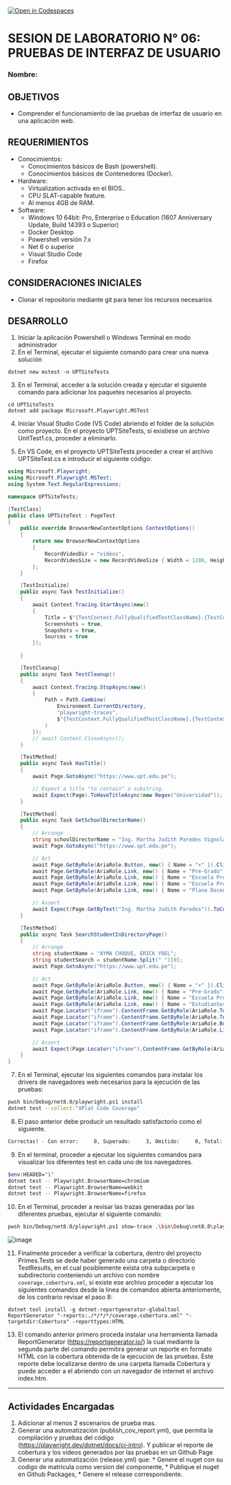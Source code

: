 [![Open in Codespaces](https://classroom.github.com/assets/launch-codespace-2972f46106e565e64193e422d61a12cf1da4916b45550586e14ef0a7c637dd04.svg)](https://classroom.github.com/open-in-codespaces?assignment_repo_id=21214012)
# SESION DE LABORATORIO N° 06: PRUEBAS DE INTERFAZ DE USUARIO

### Nombre:

## OBJETIVOS
  * Comprender el funcionamiento de las pruebas de interfaz de usuario en una aplicación web.

## REQUERIMIENTOS
  * Conocimientos: 
    - Conocimientos básicos de Bash (powershell).
    - Conocimientos básicos de Contenedores (Docker).
  * Hardware:
    - Virtualization activada en el BIOS..
    - CPU SLAT-capable feature.
    - Al menos 4GB de RAM.
  * Software:
    - Windows 10 64bit: Pro, Enterprise o Education (1607 Anniversary Update, Build 14393 o Superior)
    - Docker Desktop 
    - Powershell versión 7.x
    - Net 6 o superior
    - Visual Studio Code
    - Firefox

## CONSIDERACIONES INICIALES
  * Clonar el repositorio mediante git para tener los recursos necesarios

## DESARROLLO
1. Iniciar la aplicación Powershell o Windows Terminal en modo administrador 
2. En el Terminal, ejecutar el siguiente comando para crear una nueva solución
```
dotnet new mstest -n UPTSiteTests
```
3. En el Terminal, acceder a la solución creada y ejecutar el siguiente comando para adicionar los paquetes necesarios al proyecto.
```
cd UPTSiteTests
dotnet add package Microsoft.Playwright.MSTest
```
4. Iniciar Visual Studio Code (VS Code) abriendo el folder de la solución como proyecto. En el proyecto UPTSiteTests, si existiese un archivo UnitTest1.cs, proceder a eliminarlo.

6. En VS Code, en el proyecto UPTSiteTests proceder a crear el archivo UPTSiteTest.cs e introducir el siguiente código:
```C#
using Microsoft.Playwright;
using Microsoft.Playwright.MSTest;
using System.Text.RegularExpressions;

namespace UPTSiteTests;

[TestClass]
public class UPTSiteTest : PageTest
{
    public override BrowserNewContextOptions ContextOptions()
    {
        return new BrowserNewContextOptions
        {
            RecordVideoDir = "videos",
            RecordVideoSize = new RecordVideoSize { Width = 1280, Height = 720 }
        };
    }

    [TestInitialize]
    public async Task TestInitialize()
    {
        await Context.Tracing.StartAsync(new()
        {
            Title = $"{TestContext.FullyQualifiedTestClassName}.{TestContext.TestName}",
            Screenshots = true,
            Snapshots = true,
            Sources = true
        });

    }

    [TestCleanup]
    public async Task TestCleanup()
    {
        await Context.Tracing.StopAsync(new()
        {
            Path = Path.Combine(
                Environment.CurrentDirectory,
                "playwright-traces",
                $"{TestContext.FullyQualifiedTestClassName}.{TestContext.TestName}.zip"
            )
        });
        // await Context.CloseAsync();
    }

    [TestMethod]
    public async Task HasTitle()
    {
        await Page.GotoAsync("https://www.upt.edu.pe");

        // Expect a title "to contain" a substring.
        await Expect(Page).ToHaveTitleAsync(new Regex("Universidad"));
    }

    [TestMethod]
    public async Task GetSchoolDirectorName()
    {
        // Arrange
        string schoolDirectorName = "Ing. Martha Judith Paredes Vignola";
        await Page.GotoAsync("https://www.upt.edu.pe");

        // Act
        await Page.GetByRole(AriaRole.Button, new() { Name = "×" }).ClickAsync();
        await Page.GetByRole(AriaRole.Link, new() { Name = "Pre-Grado" }).HoverAsync(); //ClickAsync();
        await Page.GetByRole(AriaRole.Link, new() { Name = "Escuela Profesional de Ingeniería de Sistemas" }).ClickAsync();
        await Page.GetByRole(AriaRole.Link, new() { Name = "Escuela Profesional de" }).ClickAsync();
        await Page.GetByRole(AriaRole.Link, new() { Name = "Plana Docente" }).ClickAsync();

        // Assert
        await Expect(Page.GetByText("Ing. Martha Judith Paredes")).ToContainTextAsync(schoolDirectorName);
    } 

    [TestMethod]
    public async Task SearchStudentInDirectoryPage()
    {
        // Arrange
        string studentName = "AYMA CHOQUE, ERICK YOEL";
        string studentSearch = studentName.Split(" ")[0];
        await Page.GotoAsync("https://www.upt.edu.pe");

        // Act
        await Page.GetByRole(AriaRole.Button, new() { Name = "×" }).ClickAsync();
        await Page.GetByRole(AriaRole.Link, new() { Name = "Pre-Grado" }).HoverAsync();
        await Page.GetByRole(AriaRole.Link, new() { Name = "Escuela Profesional de Ingeniería de Sistemas" }).ClickAsync();
        await Page.GetByRole(AriaRole.Link, new() { Name = "Estudiantes" }).ClickAsync();
        await Page.Locator("iframe").ContentFrame.GetByRole(AriaRole.Textbox).ClickAsync();
        await Page.Locator("iframe").ContentFrame.GetByRole(AriaRole.Textbox).FillAsync(studentSearch);
        await Page.Locator("iframe").ContentFrame.GetByRole(AriaRole.Button, new() { Name = "Buscar" }).ClickAsync();
        await Page.Locator("iframe").ContentFrame.GetByRole(AriaRole.Link, new() { Name = "CICLO - VII", Exact = true }).ClickAsync();

        // Assert
        await Expect(Page.Locator("iframe").ContentFrame.GetByRole(AriaRole.Table)).ToContainTextAsync(studentName);
    } 
}
```
7. En el Terminal, ejecutar los siguientes comandos para instalar los drivers de navegadores web necesarios para la ejecución de las pruebas:
```Bash
pwsh bin/Debug/net8.0/playwright.ps1 install
dotnet test --collect:"XPlat Code Coverage"
```
8. El paso anterior debe producir un resultado satisfactorio como el siguiente. 
```Bash
Correctas! - Con error:     0, Superado:     3, Omitido:     0, Total:     3, Duración: 12 s - UPTSiteTests.dll (net8.0)
```
9. En el terminal, proceder a ejecutar los siguientes comandos para visualizar los diferentes test en cada uno de los navegadores.
```Bash
$env:HEADED="1"
dotnet test -- Playwright.BrowserName=chromium
dotnet test -- Playwright.BrowserName=webkit
dotnet test -- Playwright.BrowserName=firefox
```
10. En el Terminal, proceder a revisar las trazas generadas por las diferentes pruebas, ejecutar el siguiente comando:
```Bash
pwsh bin/Debug/net8.0/playwright.ps1 show-trace .\bin\Debug\net8.0\playwright-traces\UPTSiteTests.UPTSiteTest.GetSchoolDirectorName.zip
```

![image](https://github.com/user-attachments/assets/75a15bf9-aa58-4e4f-bc8c-fafdeddb2d98)

11. Finalmente proceder a verificar la cobertura, dentro del proyecto Primes.Tests se dede haber generado una carpeta o directorio TestResults, en el cual posiblemente exista otra subpcarpeta o subdirectorio conteniendo un archivo con nombre `coverage.cobertura.xml`, si existe ese archivo proceder a ejecutar los siguientes comandos desde la linea de comandos abierta anteriomente, de los contrario revisar el paso 8:
```
dotnet tool install -g dotnet-reportgenerator-globaltool
ReportGenerator "-reports:./*/*/*/coverage.cobertura.xml" "-targetdir:Cobertura" -reporttypes:HTML
```
13. El comando anterior primero proceda instalar una herramienta llamada ReportGenerator (https://reportgenerator.io/) la cual mediante la segunda parte del comando permitira generar un reporte en formato HTML con la cobertura obtenida de la ejecución de las pruebas. Este reporte debe localizarse dentro de una carpeta llamada Cobertura y puede acceder a el abriendo con un navegador de internet el archivo index.htm.

---
## Actividades Encargadas
1. Adicionar al menos 2 escenarios de prueba mas.
2. Generar una automatización (publish_cov_report.yml), que permita la compilación y pruebas del código (https://playwright.dev/dotnet/docs/ci-intro). Y publicar el reporte de cobertura y los videos generados por las pruebas en un Github Page
3. Generar una automatización (release.yml) que: * Genere el nuget con su codigo de matricula como version del componente, * Publique el nuget en Github Packages, * Genere el release correspondiente.
